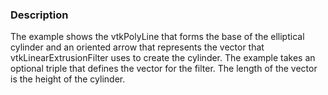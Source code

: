 ### Description

The example shows the vtkPolyLine that forms the base of the elliptical cylinder and an oriented arrow that represents the vector that vtkLinearExtrusionFilter uses to create the cylinder. The example takes an optional triple that defines the vector for the filter. The length of the vector is the height of the cylinder.
